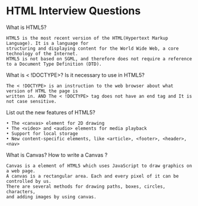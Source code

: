 # HTML Interview Questions


What is HTML5?
```
HTML5 is the most recent version of the HTML(Hypertext Markup Language). It is a language for 
structuring and displaying content for the World Wide Web, a core technology of the Internet.
HTML5 is not based on SGML, and therefore does not require a reference to a Document Type Definition (DTD).
```

What is < !DOCTYPE>? Is it necessary to use in HTML5?
```
The < !DOCTYPE> is an instruction to the web browser about what version of HTML the page is
written in. AND The < !DOCTYPE> tag does not have an end tag and It is not case sensitive.
```

List out the new features of HTML5?
```
• The <canvas> element for 2D drawing
• The <video> and <audio> elements for media playback
• Support for local storage
• New content-specific elements, like <article>, <footer>, <header>, <nav>
```

What is Canvas? How to write a Canvas ?
```
Canvas is a element of HTML5 which uses JavaScript to draw graphics on a web page. 
A canvas is a rectangular area. Each and every pixel of it can be controlled by us. 
There are several methods for drawing paths, boxes, circles, characters, 
and adding images by using canvas.
```